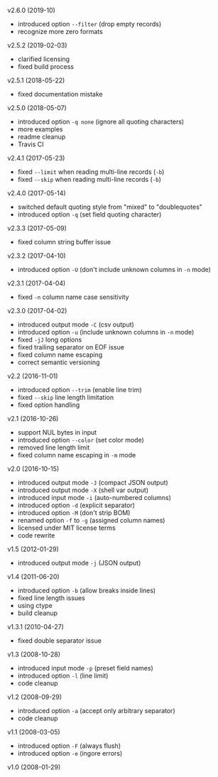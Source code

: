 v2.6.0 (2019-10)

  - introduced option `--filter` (drop empty records)
  - recognize more zero formats

v2.5.2 (2019-02-03)

  - clarified licensing
  - fixed build process

v2.5.1 (2018-05-22)

  - fixed documentation mistake

v2.5.0 (2018-05-07)

  - introduced option `-q none`  (ignore all quoting characters)
  - more examples
  - readme cleanup
  - Travis CI

v2.4.1 (2017-05-23)

  - fixed `--limit` when reading multi-line records (`-b`)
  - fixed `--skip` when reading multi-line records (`-b`)

v2.4.0 (2017-05-14)

  - switched default quoting style from "mixed" to "doublequotes"
  - introduced option `-q`  (set field quoting character)

v2.3.3 (2017-05-09)

  - fixed column string buffer issue

v2.3.2 (2017-04-10)

  - introduced option `-U`  (don't include unknown columns in `-n` mode)

v2.3.1 (2017-04-04)

  - fixed `-n` column name case sensitivity

v2.3.0 (2017-04-02)

  - introduced output mode `-C`  (csv output)
  - introduced option `-u`  (include unknown columns in `-n` mode)
  - fixed `-jJ` long options
  - fixed trailing separator on EOF issue
  - fixed column name escaping
  - correct semantic versioning

v2.2 (2016-11-01)

  - introduced option `--trim`  (enable line trim)
  - fixed `--skip` line length limitation
  - fixed option handling

v2.1 (2016-10-26)

  - support NUL bytes in input
  - introduced option `--color`  (set color mode)
  - removed line length limit
  - fixed column name escaping in `-m` mode

v2.0 (2016-10-15)

  - introduced output mode `-J`  (compact JSON output)
  - introduced output mode `-X`  (shell var output)
  - introduced input mode `-i`  (auto-numbered columns)
  - introduced option `-d`  (explicit separator)
  - introduced option `-M`  (don't strip BOM)
  - renamed option `-f` to `-g`  (assigned column names)
  - licensed under MIT license terms
  - code rewrite

v1.5 (2012-01-29)

  - introduced output mode `-j`  (JSON output)

v1.4 (2011-06-20)

  - introduced option `-b`  (allow breaks inside lines)
  - fixed line length issues
  - using ctype
  - build cleanup

v1.3.1 (2010-04-27)

  - fixed double separator issue

v1.3 (2008-10-28)

  - introduced input mode `-p`  (preset field names)
  - introduced option `-l`  (line limit)
  - code cleanup

v1.2 (2008-09-29)

  - introduced option `-a`  (accept only arbitrary separator)
  - code cleanup

v1.1 (2008-03-05)

  - introduced option `-F`  (always flush)
  - introduced option `-e`  (ingore errors)

v1.0 (2008-01-29)

